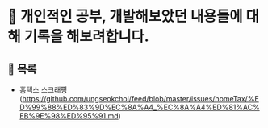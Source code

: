 # :loudspeaker: 개인적인 공부, 개발해보았던 내용들에 대해 기록을 해보려합니다.

## :triangular_flag_on_post: 목록
- 홈택스 스크래핑 (https://github.com/ungseokchoi/feed/blob/master/issues/homeTax/%ED%99%88%ED%83%9D%EC%8A%A4_%EC%8A%A4%ED%81%AC%EB%9E%98%ED%95%91.md)

